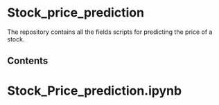 # Stock_price_prediction

The repository contains all the fields scripts for predicting the price of a stock.

## Contents

# Stock_Price_prediction.ipynb 

